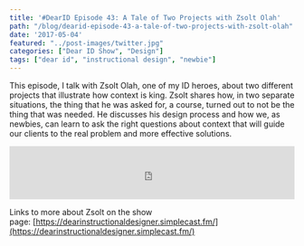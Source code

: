 ```yaml
---
title: '#DearID Episode 43: A Tale of Two Projects with Zsolt Olah'
path: "/blog/dearid-episode-43-a-tale-of-two-projects-with-zsolt-olah"
date: '2017-05-04'
featured: "../post-images/twitter.jpg"
categories: ["Dear ID Show", "Design"]
tags: ["dear id", "instructional design", "newbie"]
---
```


This episode, I talk with Zsolt Olah, one of my ID heroes, about two different projects that illustrate how context is king. Zsolt shares how, in two separate situations, the thing that he was asked for, a course, turned out to not be the thing that was needed. He discusses his design process and how we, as newbies, can learn to ask the right questions about context that will guide our clients to the real problem and more effective solutions.

<iframe src="https://simplecast.com/e/59990?style=medium-light" width="100%" height="94px" frameborder="0" scrolling="no" seamless=""></iframe>

Links to more about Zsolt on the show page: [https://dearinstructionaldesigner.simplecast.fm/](https://dearinstructionaldesigner.simplecast.fm/)
